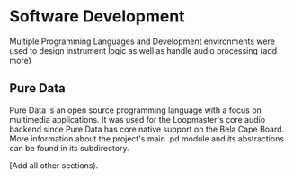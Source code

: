 # Software Development
Multiple Programming Languages and Development environments were used to design instrument logic as well as handle audio processing (add more)

## Pure Data
Pure Data is an open source programming language with a focus on multimedia applications. It was used for the Loopmaster's core audio backend since Pure Data has core native support on the Bela Cape Board. More information about the project's main .pd module and its abstractions can be found in its subdirectory.

[Add all other sections).
